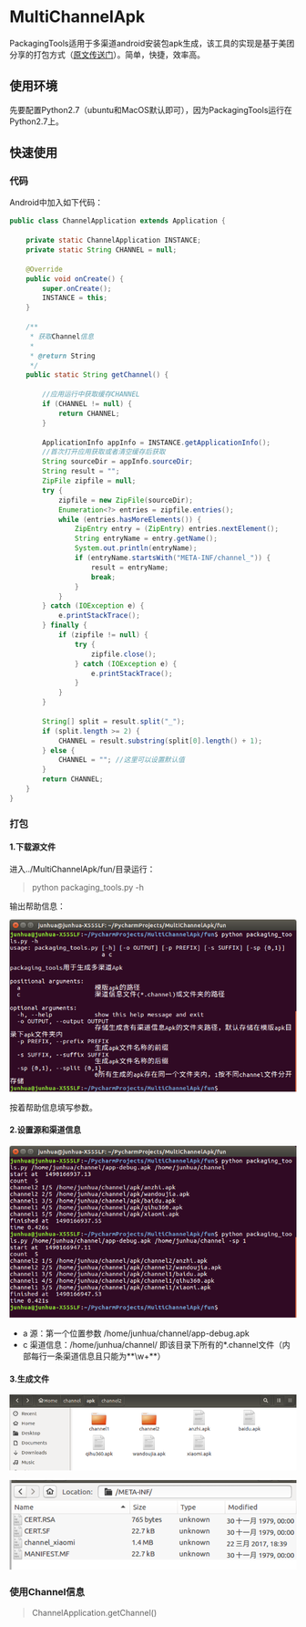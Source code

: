 # MultiChannelApk
PackagingTools适用于多渠道android安装包apk生成，该工具的实现是基于美团分享的打包方式（[原文传送门](http://tech.meituan.com/mt-apk-packaging.html)）。简单，快捷，效率高。

## 使用环境
先要配置Python2.7（ubuntu和MacOS默认即可），因为PackagingTools运行在Python2.7上。

## 快速使用

### 代码
Android中加入如下代码：
```java
public class ChannelApplication extends Application {

    private static ChannelApplication INSTANCE;
    private static String CHANNEL = null;

    @Override
    public void onCreate() {
        super.onCreate();
        INSTANCE = this;
    }

    /**
     * 获取Channel信息
     *
     * @return String
     */
    public static String getChannel() {

        //应用运行中获取缓存CHANNEL
        if (CHANNEL != null) {
            return CHANNEL;
        }

        ApplicationInfo appInfo = INSTANCE.getApplicationInfo();
        //首次打开应用获取或者清空缓存后获取
        String sourceDir = appInfo.sourceDir;
        String result = "";
        ZipFile zipfile = null;
        try {
            zipfile = new ZipFile(sourceDir);
            Enumeration<?> entries = zipfile.entries();
            while (entries.hasMoreElements()) {
                ZipEntry entry = (ZipEntry) entries.nextElement();
                String entryName = entry.getName();
                System.out.println(entryName);
                if (entryName.startsWith("META-INF/channel_")) {
                    result = entryName;
                    break;
                }
            }
        } catch (IOException e) {
            e.printStackTrace();
        } finally {
            if (zipfile != null) {
                try {
                    zipfile.close();
                } catch (IOException e) {
                    e.printStackTrace();
                }
            }
        }

        String[] split = result.split("_");
        if (split.length >= 2) {
            CHANNEL = result.substring(split[0].length() + 1);
        } else {
            CHANNEL = ""; //这里可以设置默认值
        }
        return CHANNEL;
    }
}
```


### 打包
#### 1.下载源文件
进入../MultiChannelApk/fun/目录运行：
>python packaging_tools.py -h

输出帮助信息：

![帮助信息](https://github.com/JunhuaLin/MultiChannelApk/blob/master/assets/help.png)

按着帮助信息填写参数。

#### 2.设置源和渠道信息

![执行生成](https://github.com/JunhuaLin/MultiChannelApk/blob/master/assets/gen.png)

- a 源：第一个位置参数 /home/junhua/channel/app-debug.apk
- c 渠道信息：/home/junhua/channel/ 即该目录下所有的*.channel文件（内部每行一条渠道信息且只能为**\w+**）

#### 3.生成文件

![生成文件](https://github.com/JunhuaLin/MultiChannelApk/blob/master/assets/result1.png)

![APK内部文件](https://github.com/JunhuaLin/MultiChannelApk/blob/master/assets/inner.png)

### 使用Channel信息

>ChannelApplication.getChannel()





